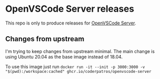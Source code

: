 # OpenVSCode Server releases

This repo is only to produce releases for [OpenVSCode Server](https://github.com/gitpod-io/openvscode-server).

## Changes from upstream

I'm trying to keep changes from upstream minimal. The main change is using Ubuntu 20.04 as the base image instead of 18.04.

To use this image just run `docker run -it --init -p 3000:3000 -v "$(pwd):/workspace:cached" ghcr.io/coderpatros/openvscode-server`
